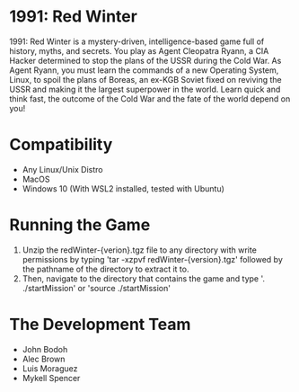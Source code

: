 # 1991: Red Winter

1991: Red Winter is a mystery-driven, intelligence-based game full of history, myths, and secrets.
You play as Agent Cleopatra Ryann, a CIA Hacker determined to stop the plans of the USSR during the Cold War.
As Agent Ryann, you must learn the commands of a new Operating System, Linux, to spoil the plans of Boreas, an ex-KGB Soviet fixed on reviving the USSR and making it the largest superpower in the world.
Learn quick and think fast, the outcome of the Cold War and the fate of the world depend on you!

# Compatibility

- Any Linux/Unix Distro
- MacOS
- Windows 10 (With WSL2 installed, tested with Ubuntu)

# Running the Game
1. Unzip the redWinter-{verion}.tgz file to any directory with write permissions by typing 'tar -xzpvf redWinter-{version}.tgz' followed by the pathname of the directory to extract it to.
2. Then, navigate to the directory that contains the game and type '. ./startMission' or 'source ./startMission'

# The Development Team

- John Bodoh
- Alec Brown
- Luis Moraguez
- Mykell Spencer
